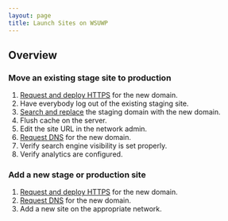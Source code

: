 ```yaml
---
layout: page
title: Launch Sites on WSUWP
---
```


## Overview

### Move an existing stage site to production

1. [Request and deploy HTTPS](wsuwp-https.md) for the new domain.
1. Have everybody log out of the existing staging site.
1. [Search and replace](wp-cli/search-replace.md) the staging domain with the new domain.
1. Flush cache on the server.
1. Edit the site URL in the network admin.
1. [Request DNS](../general/dns-request.md) for the new domain.
1. Verify search engine visibility is set properly.
1. Verify analytics are configured.

### Add a new stage or production site

1. [Request and deploy HTTPS](wsuwp-https.md) for the new domain.
1. [Request DNS](../general/dns-request.md) for the new domain.
1. Add a new site on the appropriate network.

